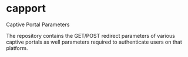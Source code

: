 # capport
Captive Portal Parameters

The repository contains the GET/POST redirect parameters of various captive portals as well parameters required to authenticate users on that platform.
